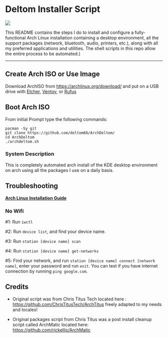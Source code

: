 # Deltom Installer Script

<img src="https://github.com/deltom66/ArchDeltom/blob/main/archdeltom.html" />

This README contains the steps I do to install and configure a fully-functional Arch Linux installation containing a desktop environment, all the support packages (network, bluetooth, audio, printers, etc.), along with all my preferred applications and utilities. The shell scripts in this repo allow the entire process to be automated.)

---
## Create Arch ISO or Use Image

Download ArchISO from <https://archlinux.org/download/> and put on a USB drive with [Etcher](https://www.balena.io/etcher/), [Ventoy](https://www.ventoy.net/en/index.html), or [Rufus](https://rufus.ie/en/)

## Boot Arch ISO

From initial Prompt type the following commands:

```
pacman -Sy git
git clone https://github.com/deltom66/ArchDeltom/
cd ArchDeltom
./archdeltom.sh
```

### System Description
This is completely automated arch install of the KDE desktop environment on arch using all the packages I use on a daily basis. 

## Troubleshooting

__[Arch Linux Installation Guide](https://github.com/rickellis/Arch-Linux-Install-Guide)__

### No Wifi

#1: Run `iwctl`

#2: Run `device list`, and find your device name.

#3: Run `station [device name] scan`

#4: Run `station [device name] get-networks`

#5: Find your network, and run `station [device name] connect [network name]`, enter your password and run `exit`. You can test if you have internet connection by running `ping google.com`. 

## Credits
- Original script was from Chris Titus Tech located here : https://github.com/ChrisTitusTech/ArchTitus
	freely adapted to my needs and locales!

- Original packages script from Chris Titus was a post install cleanup script called ArchMatic located here: https://github.com/rickellis/ArchMatic
